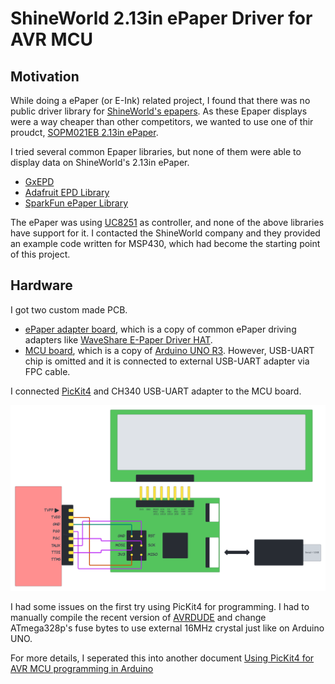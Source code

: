 # ShineWorld 2.13in ePaper Driver for AVR MCU


## Motivation

While doing a ePaper (or E-Ink) related project, I found that there was no public driver library for [ShineWorld's epapers](https://shineworld.en.alibaba.com/productgrouplist-806500286/EPD.html).
As these Epaper displays were a way cheaper than other competitors, we wanted to use one of thir proudct, [SOPM021EB 2.13in ePaper](doc/datasheet-epd-sopm021eb.pdf).

I tried several common Epaper libraries, but none of them were able to display data on ShineWorld's 2.13in ePaper.
* [GxEPD](https://github.com/ZinggJM/GxEPD)
* [Adafruit EPD Library](https://github.com/adafruit/Adafruit_EPD)
* [SparkFun ePaper Library](https://github.com/sparkfun/SparkFun_ePaper_Arduino_Library)

The ePaper was using [UC8251](doc/datasheet-uc8251.pdf) as controller, and none of the above libraries have support for it.
I contacted the ShineWorld company and they provided an example code written for MSP430, which  had become the starting point of this project.


## Hardware

I got two custom made PCB.
* [ePaper adapter board](doc/sch-epaper-board.pdf), which is a copy of common ePaper driving adapters like [WaveShare E-Paper Driver HAT](https://www.waveshare.com/wiki/E-Paper_Driver_HAT).
* [MCU board](doc/sch-mcu-board.pdf), which is a copy of [Arduino UNO R3](doc/arduino-uno-r3.pdf). However, USB-UART chip is omitted and it is connected to external USB-UART adapter via FPC cable.

I connected [PicKit4](https://www.microchip.com/pickit4) and CH340 USB-UART adapter to the MCU board.

![Development Hardware Setup](./doc/tagryte-pickit4-connection.png)

I had some issues on the first try using PicKit4 for programming.
I had to manually compile the recent version of [AVRDUDE](https://github.com/avrdudes/avrdude) and change ATmega328p's fuse bytes to use external 16MHz crystal just like on Arduino UNO.

For more details, I seperated this into another document [Using PicKit4 for AVR MCU programming in Arduino](doc/pickit4-arduino-avr.md)
